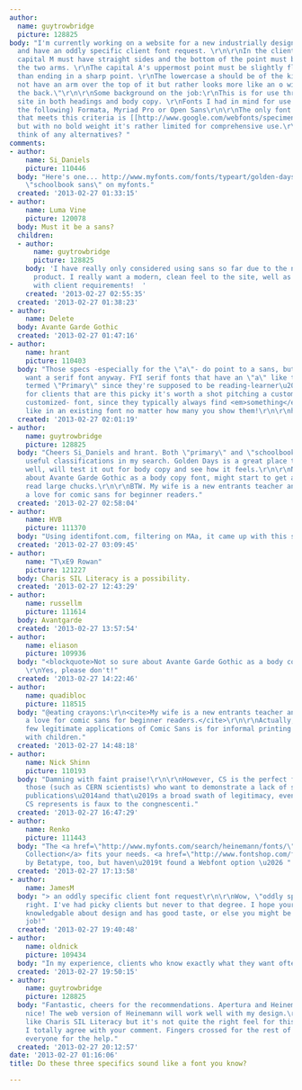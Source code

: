 ```yaml
---
author:
  name: guytrowbridge
  picture: 128825
body: "I'm currently working on a website for a new industrially designed product
  and have an oddly specific client font request. \r\n\r\nIn the client's words:\r\n\"The
  capital M must have straight sides and the bottom of the point must be in line with
  the two arms. \r\nThe capital A's uppermost point must be slightly flattened rather
  than ending in a sharp point. \r\nThe lowercase a should be of the kind that does
  not have an arm over the top of it but rather looks more like an o with a line in
  the back.\"\r\n\r\nSome background on the job:\r\nThis is for use throughout the
  site in both headings and body copy. \r\nFonts I had in mind for use were (one of
  the following) Formata, Myriad Pro or Open Sans\r\n\r\nThe only font I can find
  that meets this criteria is [[http://www.google.com/webfonts/specimen/Muli|Muli]]
  but with no bold weight it's rather limited for comprehensive use.\r\n\r\nAnyone
  think of any alternatives? "
comments:
- author:
    name: Si_Daniels
    picture: 110446
  body: "Here's one... http://www.myfonts.com/fonts/typeart/golden-days/\r\n\r\nSearched
    \"schoolbook sans\" on myfonts."
  created: '2013-02-27 01:33:15'
- author:
    name: Luma Vine
    picture: 120078
  body: Must it be a sans?
  children:
  - author:
      name: guytrowbridge
      picture: 128825
    body: 'I have really only considered using sans so far due to the nature of the
      product. I really want a modern, clean feel to the site, well as much as possible
      with client requirements!  '
    created: '2013-02-27 02:55:35'
  created: '2013-02-27 01:38:23'
- author:
    name: Delete
  body: Avante Garde Gothic
  created: '2013-02-27 01:47:16'
- author:
    name: hrant
    picture: 110403
  body: "Those specs -especially for the \"a\"- do point to a sans, but you might
    want a serif font anyway. FYI serif fonts that have an \"a\" like that are often
    termed \"Primary\" since they're supposed to be reading-learner\u2013friendly.\r\n\r\nBTW
    for clients that are this picky it's worth a shot pitching a custom -or at least
    customized- font, since they typically always find <em>something</em> they don't
    like in an existing font no matter how many you show them!\r\n\r\nhhp\r\n"
  created: '2013-02-27 02:01:19'
- author:
    name: guytrowbridge
    picture: 128825
  body: "Cheers Si_Daniels and hrant. Both \"primary\" and \"schoolbook sans\" are
    useful classifications in my search. Golden Days is a great place to start as
    well, will test it out for body copy and see how it feels.\r\n\r\nNot so sure
    about Avante Garde Gothic as a body copy font, might start to get a bit busy to
    read large chucks.\r\n\r\nBTW. My wife is a new entrants teacher and she professes
    a love for comic sans for beginner readers."
  created: '2013-02-27 02:58:04'
- author:
    name: HVB
    picture: 111370
  body: "Using identifont.com, filtering on MAa, it came up with this serif font\r\n[[http://tinyurl.com/b9hcbs3|Odile]]\r\n\r\n"
  created: '2013-02-27 03:09:45'
- author:
    name: "T\xE9 Rowan"
    picture: 121227
  body: Charis SIL Literacy is a possibility.
  created: '2013-02-27 12:43:29'
- author:
    name: russellm
    picture: 111614
  body: Avantgarde
  created: '2013-02-27 13:57:54'
- author:
    name: eliason
    picture: 109936
  body: "<blockquote>Not so sure about Avante Garde Gothic as a body copy font</blockquote>\r\n
    \r\nYes, please don't!"
  created: '2013-02-27 14:22:46'
- author:
    name: quadibloc
    picture: 118515
  body: "@eating crayons:\r\n<cite>My wife is a new entrants teacher and she professes
    a love for comic sans for beginner readers.</cite>\r\n\r\nActually, one of the
    few legitimate applications of Comic Sans is for informal printing somehow associated
    with children."
  created: '2013-02-27 14:48:18'
- author:
    name: Nick Shinn
    picture: 110193
  body: "Damning with faint praise!\r\n\r\nHowever, CS is the perfect face for all
    those (such as CERN scientists) who want to demonstrate a lack of spin in their
    publications\u2014and that\u2019s a broad swath of legitimacy, even if the na\xEFvet\xE9
    CS represents is faux to the congnescenti."
  created: '2013-02-27 16:47:29'
- author:
    name: Renko
    picture: 111443
  body: "The <a href=\"http://www.myfonts.com/search/heinemann/fonts/\">Heinemann
    Collection</a> fits your needs. <a href=\"http://www.fontshop.com/fonts/foundry/betatype/\">Apertura</a>
    by Betatype, too, but haven\u2019t found a Webfont option \u2026 "
  created: '2013-02-27 17:13:58'
- author:
    name: JamesM
  body: "> an oddly specific client font request\r\n\r\nWow, \"oddly specific\" is
    right. I've had picky clients but never to that degree. I hope your client is
    knowledgable about design and has good taste, or else you might be in for a rough
    job!"
  created: '2013-02-27 19:40:48'
- author:
    name: oldnick
    picture: 109434
  body: "In my experience, clients who know exactly what they want often don\u2019t\u2026"
  created: '2013-02-27 19:50:15'
- author:
    name: guytrowbridge
    picture: 128825
  body: "Fantastic, cheers for the recommendations. Apertura and Heinemann are really
    nice! The web version of Heinemann will work well with my design.\r\n\r\nI do
    like Charis SIL Literacy but it's not quite the right feel for this job.\r\n\r\noldnick,
    I totally agree with your comment. Fingers crossed for the rest of the job!\r\n\r\nThanks
    everyone for the help."
  created: '2013-02-27 20:12:57'
date: '2013-02-27 01:16:06'
title: Do these three specifics sound like a font you know?

---
```

